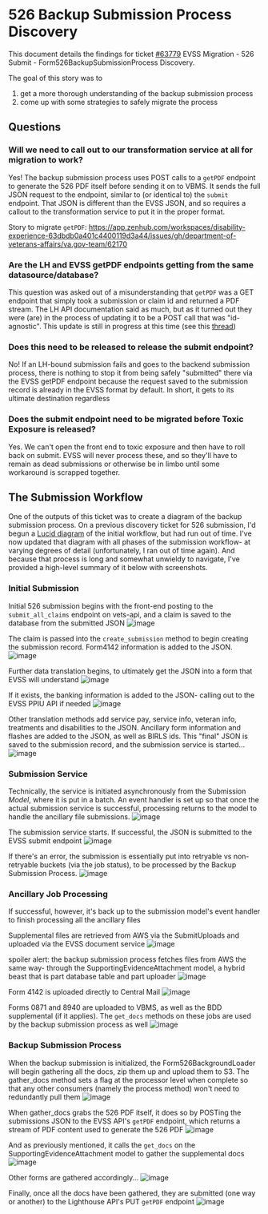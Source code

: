 # 526 Backup Submission Process Discovery
This document details the findings for ticket [#63779](https://app.zenhub.com/workspaces/disability-experience-63dbdb0a401c4400119d3a44/issues/gh/department-of-veterans-affairs/va.gov-team/63779) EVSS Migration - 526 Submit - Form526BackupSubmissionProcess Discovery.

The goal of this story was to
1.  get a more thorough understanding of the backup submission process
2.  come up with some strategies to safely migrate the process

## Questions
### Will we need to call out to our transformation service at all for migration to work?
Yes! The backup submission process uses POST calls to a `getPDF` endpoint to generate the 526 PDF itself before sending it on to VBMS. It sends the full JSON request to the endpoint, similar to (or identical to) the `submit` endpoint. That JSON is different than the EVSS JSON, and so requires a callout to the transformation service to put it in the proper format. 

Story to migrate `getPDF`: https://app.zenhub.com/workspaces/disability-experience-63dbdb0a401c4400119d3a44/issues/gh/department-of-veterans-affairs/va.gov-team/62170

### Are the LH and EVSS getPDF endpoints getting from the same datasource/database?
This question was asked out of a misunderstanding that `getPDF` was a GET endpoint that simply took a submission or claim id and returned a PDF stream. The LH API documentation said as much, but as it turned out they were (are) in the process of updating it to be a POST call that was "id-agnostic". This update is still in progress at this time (see this [thread](https://dsva.slack.com/archives/C02CQP3RFFX/p1693267337721269))

### Does this need to be released to release the submit endpoint?
No!  If an LH-bound submission fails and goes to the backend submission process, there is nothing to stop it from being safely "submitted" there via the EVSS getPDF endpoint because the request saved to the submission record is already in the EVSS format by default. In short, it gets to its ultimate destination regardless

### Does the submit endpoint need to be migrated before Toxic Exposure is released?
Yes. We can't open the front end to toxic exposure and then have to roll back on submit. EVSS will never process these, and so they'll have to remain as dead submissions or otherwise be in limbo until some workaround is scrapped together.

## The Submission Workflow
One of the outputs of this ticket was to create a diagram of the backup submission process. On a previous discovery ticket for 526 submission, I'd begun a [Lucid diagram](https://lucid.app/lucidchart/b93a0b4d-c62b-49b0-8efc-c7e9e4a05d1c/edit?invitationId=inv_a7c98577-e6f5-4ec2-897b-3b0f6212b08d&page=0_0#) of the initial workflow, but had run out of time. I've now updated that diagram with all phases of the submission workflow- at varying degrees of detail (unfortunately, I ran out of time again). And because that process is long and somewhat unwieldy to navigate, I've provided a high-level summary of it below with screenshots.

### Initial Submission
Initial 526 submission begins with the front-end posting to the `submit_all_claims` endpoint on vets-api, and a claim is saved to the database from the submitted JSON
![image](https://github.com/department-of-veterans-affairs/va.gov-team/assets/92405130/3965574b-7b20-4323-b56a-46cbb40631eb)

The claim is passed into the `create_submission` method to begin creating the submission record. Form4142 information is added to the JSON.
![image](https://github.com/department-of-veterans-affairs/va.gov-team/assets/92405130/0c138cd7-0b9c-4ae7-a738-15b463234b7e)

Further data translation begins, to ultimately get the JSON into a form that EVSS will understand
![image](https://github.com/department-of-veterans-affairs/va.gov-team/assets/92405130/4de941f9-641e-4b06-a0df-1f28edebe89e)

If it exists, the banking information is added to the JSON- calling out to the EVSS PPIU API if needed
![image](https://github.com/department-of-veterans-affairs/va.gov-team/assets/92405130/9beb8b4f-07e8-4aba-bc41-d98f17f9db4e)

Other translation methods add service pay, service info, veteran info, treatments and disabilities to the JSON. Ancillary form information and flashes are added to the JSON, as well as BIRLS ids. This "final" JSON is saved to the submission record, and the submission service is started...
![image](https://github.com/department-of-veterans-affairs/va.gov-team/assets/92405130/83c9d49b-019e-4e3a-9d5b-e1093060f3b6)

### Submission Service
Technically, the service is initiated asynchronously from the Submission _Model_, where it is put in a batch. An event handler is set up so that once the actual submission service is successful, processing returns to the model to handle the ancillary file submissions.
![image](https://github.com/department-of-veterans-affairs/va.gov-team/assets/92405130/9f71ad21-390c-4b47-8ff8-48c48a3ccfb1)

The submission service starts. If successful, the JSON is submitted to the EVSS submit endpoint
![image](https://github.com/department-of-veterans-affairs/va.gov-team/assets/92405130/ec5a847f-68be-4729-ab1b-9e640a5e2f59)

If there's an error, the submission is essentially put into retryable vs non-retryable buckets (via the job status), to be processed by the Backup Submission Process.
![image](https://github.com/department-of-veterans-affairs/va.gov-team/assets/92405130/2e15d87c-7842-4637-ac86-a8ce7c1f885d)

### Ancillary Job Processing
If successful, however, it's back up to the submission model's event handler to finish processing all the ancillary files

Supplemental files are retrieved from AWS via the SubmitUploads and uploaded via the EVSS document service
![image](https://github.com/department-of-veterans-affairs/va.gov-team/assets/92405130/2ea51ad9-3735-4dc8-9340-983a2ff7d022)

spoiler alert: the backup submission process fetches files from AWS the same way- through the SupportingEvidenceAttachment model, a hybrid beast that is part database table and part uploader
![image](https://github.com/department-of-veterans-affairs/va.gov-team/assets/92405130/56ef3179-8276-419d-a4ba-2ac740b1b9c6)

Form 4142 is uploaded directly to Central Mail
![image](https://github.com/department-of-veterans-affairs/va.gov-team/assets/92405130/1b5d5217-8f0b-417f-ac34-100fad37feae)

Forms 0871 and 8940 are uploaded to VBMS, as well as the BDD supplemental (if it applies). The `get_docs` methods on these jobs are used by the backup submission process as well
![image](https://github.com/department-of-veterans-affairs/va.gov-team/assets/92405130/37f40b96-960a-4bb7-a2a2-71d3ba81684d)

### Backup Submission Process
When the backup submission is initialized, the Form526BackgroundLoader will begin gathering all the docs, zip them up and upload them to S3. The gather_docs method sets a flag at the processor level when complete so that any other consumers (namely the process method) won't need to redundantly pull them
![image](https://github.com/department-of-veterans-affairs/va.gov-team/assets/92405130/d60288ad-e080-48f6-9e89-07d16728753d)

When gather_docs grabs the 526 PDF itself, it does so by POSTing the submissions JSON to the EVSS API's `getPDF` endpoint, which returns a stream of PDF content used to generate the 526 PDF
![image](https://github.com/department-of-veterans-affairs/va.gov-team/assets/92405130/aba1a66e-751a-4ec5-8916-cf88b8ceab8d)

And as previously mentioned, it calls the `get_docs` on the SupportingEvidenceAttachment model to gather the supplemental docs
![image](https://github.com/department-of-veterans-affairs/va.gov-team/assets/92405130/0a0a7519-5ec8-4196-bd23-bf7068e21ffa)

Other forms are gathered accordingly...
![image](https://github.com/department-of-veterans-affairs/va.gov-team/assets/92405130/b9fb4147-eba5-49de-8228-c5ecbcfd707f)

Finally, once all the docs have been gathered, they are submitted (one way or another) to the Lighthouse API's PUT `getPDF` endpoint
![image](https://github.com/department-of-veterans-affairs/va.gov-team/assets/92405130/6614071c-f7bf-481a-957a-d1508b8a1162)

